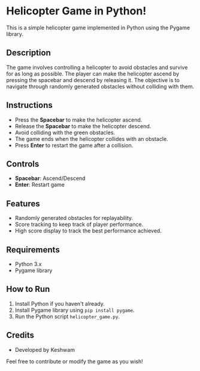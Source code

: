 # Helicopter Game in Python!

This is a simple helicopter game implemented in Python using the Pygame library.

## Description
The game involves controlling a helicopter to avoid obstacles and survive for as long as possible. The player can make the helicopter ascend by pressing the spacebar and descend by releasing it. The objective is to navigate through randomly generated obstacles without colliding with them.

## Instructions
- Press the **Spacebar** to make the helicopter ascend.
- Release the **Spacebar** to make the helicopter descend.
- Avoid colliding with the green obstacles.
- The game ends when the helicopter collides with an obstacle.
- Press **Enter** to restart the game after a collision.

## Controls
- **Spacebar**: Ascend/Descend
- **Enter**: Restart game

## Features
- Randomly generated obstacles for replayability.
- Score tracking to keep track of player performance.
- High score display to track the best performance achieved.

## Requirements
- Python 3.x
- Pygame library

## How to Run
1. Install Python if you haven't already.
2. Install Pygame library using `pip install pygame`.
3. Run the Python script `helicopter_game.py`.

## Credits
- Developed by Keshwam

Feel free to contribute or modify the game as you wish!
